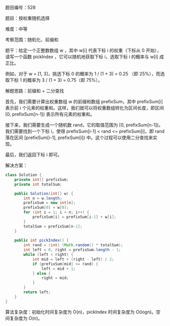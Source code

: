 题目编号：528

题目：按权重随机选择

难度：中等

考察范围：随机化、前缀和

题干：给定一个正整数数组 w ，其中 w[i] 代表下标 i 的权重（下标从 0 开始），请写一个函数 pickIndex ，它可以随机地获取下标 i，选取下标 i 的概率与 w[i] 成正比。

例如，对于 w = [1, 3]，挑选下标 0 的概率为 1 / (1 + 3) = 0.25 （即 25%），而选取下标 1 的概率为 3 / (1 + 3) = 0.75（即 75%）。

解题思路：前缀和 + 二分查找

首先，我们需要计算出权重数组 w 的前缀和数组 prefixSum，其中 prefixSum[i] 表示前 i 个元素的权重和。这样，我们就可以将权重数组转化为区间长度，即区间 [0, prefixSum[n-1]) 表示所有元素的权重和。

接下来，我们需要生成一个随机数 rand，它的取值范围为 [0, prefixSum[n-1])。我们需要找到一个下标 i，使得 prefixSum[i-1] < rand <= prefixSum[i]，即 rand 落在区间 [prefixSum[i-1], prefixSum[i]) 中。这个过程可以使用二分查找来实现。

最后，我们返回下标 i 即可。

解决方案：

```java
class Solution {
    private int[] prefixSum;
    private int totalSum;

    public Solution(int[] w) {
        int n = w.length;
        prefixSum = new int[n];
        prefixSum[0] = w[0];
        for (int i = 1; i < n; i++) {
            prefixSum[i] = prefixSum[i-1] + w[i];
        }
        totalSum = prefixSum[n-1];
    }
    
    public int pickIndex() {
        int rand = (int) (Math.random() * totalSum);
        int left = 0, right = prefixSum.length - 1;
        while (left < right) {
            int mid = left + (right - left) / 2;
            if (prefixSum[mid] <= rand) {
                left = mid + 1;
            } else {
                right = mid;
            }
        }
        return left;
    }
}
```

算法复杂度：初始化时间复杂度为 O(n)，pickIndex 时间复杂度为 O(logn)。空间复杂度为 O(n)。